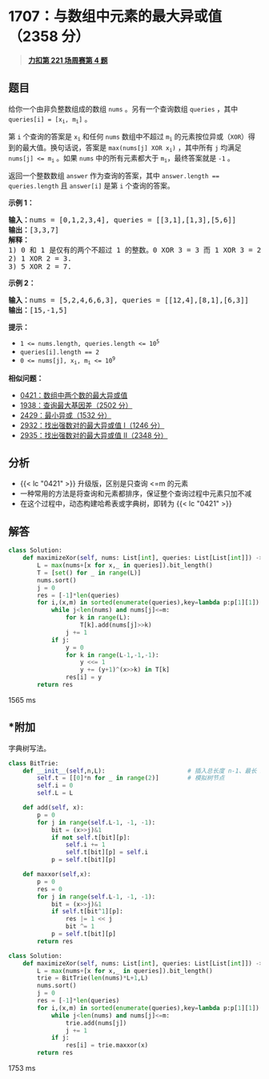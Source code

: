 # 1707：与数组中元素的最大异或值（2358 分）


> <u>**[力扣第 221 场周赛第 4 题](https://leetcode.cn/problems/maximum-xor-with-an-element-from-array/)**</u>

## 题目

<p>给你一个由非负整数组成的数组 <code>nums</code> 。另有一个查询数组 <code>queries</code> ，其中 <code>queries[i] = [x<sub>i</sub>, m<sub>i</sub>]</code> 。</p>

<p>第 <code>i</code> 个查询的答案是 <code>x<sub>i</sub></code> 和任何 <code>nums</code> 数组中不超过 <code>m<sub>i</sub></code> 的元素按位异或（<code>XOR</code>）得到的最大值。换句话说，答案是 <code>max(nums[j] XOR x<sub>i</sub>)</code> ，其中所有 <code>j</code> 均满足 <code>nums[j] &lt;= m<sub>i</sub></code> 。如果 <code>nums</code> 中的所有元素都大于 <code>m<sub>i</sub></code>，最终答案就是 <code>-1</code> 。</p>

<p>返回一个整数数组<em> </em><code>answer</code><em> </em>作为查询的答案，其中<em> </em><code>answer.length == queries.length</code><em> </em>且<em> </em><code>answer[i]</code><em> </em>是第<em> </em><code>i</code><em> </em>个查询的答案。</p>



<p><strong>示例 1：</strong></p>

<pre><strong>输入：</strong>nums = [0,1,2,3,4], queries = [[3,1],[1,3],[5,6]]
<strong>输出：</strong>[3,3,7]
<strong>解释：</strong>
1) 0 和 1 是仅有的两个不超过 1 的整数。0 XOR 3 = 3 而 1 XOR 3 = 2 。二者中的更大值是 3 。
2) 1 XOR 2 = 3.
3) 5 XOR 2 = 7.
</pre>

<p><strong>示例 2：</strong></p>

<pre><strong>输入：</strong>nums = [5,2,4,6,6,3], queries = [[12,4],[8,1],[6,3]]
<strong>输出：</strong>[15,-1,5]
</pre>



<p><strong>提示：</strong></p>

<ul>
<li><code>1 &lt;= nums.length, queries.length &lt;= 10<sup>5</sup></code></li>
<li><code>queries[i].length == 2</code></li>
<li><code>0 &lt;= nums[j], x<sub>i</sub>, m<sub>i</sub> &lt;= 10<sup>9</sup></code></li>
</ul>


**相似问题：**
- [0421：数组中两个数的最大异或值](/leetcode/0421)
- [1938：查询最大基因差（2502 分）](/leetcode/1938)
- [2429：最小异或（1532 分）](/leetcode/2429)
- [2932：找出强数对的最大异或值 I（1246 分）](/leetcode/2932)
- [2935：找出强数对的最大异或值 II（2348 分）](/leetcode/2935)


## 分析

-  {{< lc "0421" >}} 升级版，区别是只查询 <=m 的元素
- 一种常用的方法是将查询和元素都排序，保证整个查询过程中元素只加不减
- 在这个过程中，动态构建哈希表或字典树，即转为 {{< lc "0421" >}} 

## 解答

```python
class Solution:
    def maximizeXor(self, nums: List[int], queries: List[List[int]]) -> List[int]:
        L = max(nums+[x for x,_ in queries]).bit_length()
        T = [set() for _ in range(L)]
        nums.sort()
        j = 0
        res = [-1]*len(queries)
        for i,(x,m) in sorted(enumerate(queries),key=lambda p:p[1][1]):
            while j<len(nums) and nums[j]<=m:
                for k in range(L):
                    T[k].add(nums[j]>>k)
                j += 1
            if j:
                y = 0
                for k in range(L-1,-1,-1):
                    y <<= 1
                    y += (y+1)^(x>>k) in T[k]
                res[i] = y
        return res
```
1565 ms

## *附加

字典树写法。

```python
class BitTrie:
    def __init__(self,n,L):                       # 插入总长度 n-1、最长 L 的二进制串
        self.t = [[0]*n for _ in range(2)]        # 模拟树节点
        self.i = 0
        self.L = L

    def add(self, x):
        p = 0
        for j in range(self.L-1, -1, -1):
            bit = (x>>j)&1
            if not self.t[bit][p]:
                self.i += 1
                self.t[bit][p] = self.i  
            p = self.t[bit][p]

    def maxxor(self,x):
        p = 0
        res = 0
        for j in range(self.L-1, -1, -1):
            bit = (x>>j)&1
            if self.t[bit^1][p]:
                res |= 1 << j
                bit ^= 1
            p = self.t[bit][p]
        return res

class Solution:
    def maximizeXor(self, nums: List[int], queries: List[List[int]]) -> List[int]:
        L = max(nums+[x for x,_ in queries]).bit_length()
        trie = BitTrie(len(nums)*L+1,L)
        nums.sort()
        j = 0
        res = [-1]*len(queries)
        for i,(x,m) in sorted(enumerate(queries),key=lambda p:p[1][1]):
            while j<len(nums) and nums[j]<=m:
                trie.add(nums[j])
                j += 1
            if j:
                res[i] = trie.maxxor(x)
        return res
```
1753 ms


